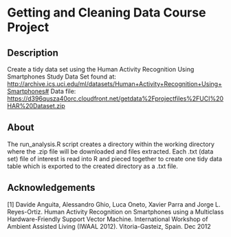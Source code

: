 # Getting and Cleaning Data Course Project

## Description
Create a tidy data set using the Human Activity Recognition Using Smartphones Study Data Set found at: 
http://archive.ics.uci.edu/ml/datasets/Human+Activity+Recognition+Using+Smartphones#
Data file:
https://d396qusza40orc.cloudfront.net/getdata%2Fprojectfiles%2FUCI%20HAR%20Dataset.zip

## About
The run_analysis.R script creates a directory within the working directory where the .zip file will be downloaded and files extracted.
Each .txt (data set) file of interest is read into R and pieced together to create one tidy data table which is exported to the created directory as a .txt file.

## Acknowledgements
[1] Davide Anguita, Alessandro Ghio, Luca Oneto, Xavier Parra and Jorge L. Reyes-Ortiz. Human Activity Recognition on Smartphones using a Multiclass Hardware-Friendly Support Vector Machine. International Workshop of Ambient Assisted Living (IWAAL 2012). Vitoria-Gasteiz, Spain. Dec 2012
